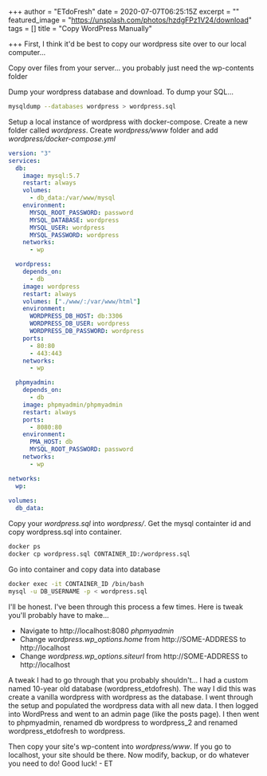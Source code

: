 +++
author = "ETdoFresh"
date = 2020-07-07T06:25:15Z
excerpt = ""
featured_image = "https://unsplash.com/photos/hzdgFPz1V24/download"
tags = []
title = "Copy WordPress Manually"

+++
First, I think it'd be best to copy our wordpress site over to our local computer...

Copy over files from your server... you probably just need the wp-contents folder

Dump your wordpress database and download. To dump your SQL...

```bash
mysqldump --databases wordpress > wordpress.sql
```

Setup a local instance of wordpress with docker-compose. Create a new folder called *wordpress*. Create *wordpress/www* folder and add *wordpress/docker-compose.yml*

```yaml
version: "3"
services:
  db:
    image: mysql:5.7
    restart: always
    volumes:
      - db_data:/var/www/mysql
    environment:
      MYSQL_ROOT_PASSWORD: password
      MYSQL_DATABASE: wordpress
      MYSQL_USER: wordpress
      MYSQL_PASSWORD: wordpress
    networks:
      - wp

  wordpress:
    depends_on:
      - db
    image: wordpress
    restart: always
    volumes: ["./www/:/var/www/html"]
    environment:
      WORDPRESS_DB_HOST: db:3306
      WORDPRESS_DB_USER: wordpress
      WORDPRESS_DB_PASSWORD: wordpress
    ports:
      - 80:80
      - 443:443
    networks:
      - wp

  phpmyadmin:
    depends_on:
      - db
    image: phpmyadmin/phpmyadmin
    restart: always
    ports:
      - 8080:80
    environment:
      PMA_HOST: db
      MYSQL_ROOT_PASSWORD: password
    networks:
      - wp

networks:
  wp:
  
volumes:
  db_data:
```

Copy your *wordpress.sql* into *wordpress/*. Get the mysql containter id and copy wordpress.sql into container.

```bash
docker ps
docker cp wordpress.sql CONTAINER_ID:/wordpress.sql
```

Go into container and copy data into database

```bash
docker exec -it CONTAINER_ID /bin/bash
mysql -u DB_USERNAME -p < wordpress.sql
```

I'll be honest. I've been through this process a few times. Here is tweak you'll probably have to make...

- Navigate to http://localhost:8080 *phpmyadmin*
- Change *wordpress.wp_options.home* from http://SOME-ADDRESS to http://localhost
- Change *wordpress.wp_options.siteurl* from http://SOME-ADDRESS to http://localhost

A tweak I had to go through that you probably shouldn't... I had a custom named 10-year old database (wordpress_etdofresh). The way I did this was create a vanilla wordpress with wordpress as the database. I went through the setup and populated the wordpress data with all new data. I then logged into WordPress and went to an admin page (like the posts page). I then went to phpmyadmin, renamed db wordpress to wordpress_2 and renamed wordpress_etdofresh to wordpress.

Then copy your site's wp-content into *wordpress/www*. If you go to localhost, your site should be there. Now modify, backup, or do whatever you need to do! Good luck! - ET

